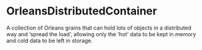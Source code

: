 # OrleansDistributedContainer
A collection of Orleans grains that can hold lots of objects in a distributed way and ‘spread the load’, allowing only the ‘hot’ data to be kept in memory and cold data to be left in storage.
